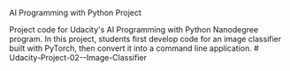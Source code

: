 AI Programming with Python Project

Project code for Udacity's AI Programming with Python Nanodegree program. In this project, students first develop code for an image classifier built with PyTorch, then convert it into a command line application.
#   U d a c i t y - P r o j e c t - 0 2 - - I m a g e - C l a s s i f i e r 
 
 
 
